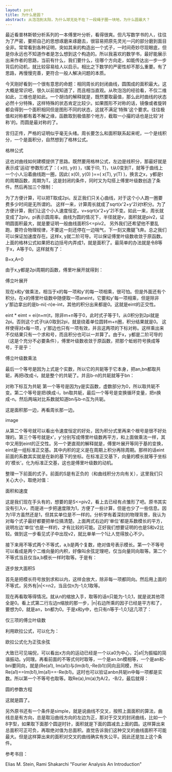 ```yaml
---
layout: post
title: 为什么是圆？
abstract: 从泡泡到太阳，为什么球无处不在？一段绳子圈一块地，为什么圆最大？
---
```


最近看普林斯顿分析系列的一本傅里叶分析，看得很爽。但凡写数学书的人，往往为了严密，要把自己的思想琢磨来琢磨去，很容易把原先灵光一闪的部分磨到面目全非。常常看到各种证明，突如其来的构造出一个式子，一时间奇妙尽现眼底，但是你永远也不知道作者是怎么想到这个构造的。所以我喜欢的数学书，最好能展示出来作者的思路，当前有什么，我们要什么，往哪个方向走，如能传达出一步一步背后的动机，就比较容易给人以启示。相比之下数学的严密性却不那么重要。有了思路，再慢慢完善，更符合一般人解决问题的本质。

今天刚好看到一个很有意思的命题：相同周长的封闭曲线，圆围成的面积最大。这大概是常识吧，很久以前就知道了，而且相当直观。从吹泡泡的经验看，不仅二维如此，三维也是如此。一个胡诌的解释就是，既然要取最值，那么此时曲线的状态必然十分特殊，这样特殊的状态肯定比较少。如果图形不对称的话，镜像或者旋转都会得到一个面积相同但是图形不同的状态，这就不满足'特殊'这个要求。往往极值和对称都有着不解之缘，函数取到极值那个地方，截取一小撮的话也是比较'对称'的。而圆是最对称的了。

言归正传，严格的证明似乎毫无头绪。周长要怎么和面积联系起来呢，一个是线积分，一个是面积分，自然想到了格林公式。

格林公式

这也对曲线如何建模提供了思路。既然要用格林公式，左边是线积分，那最好就是表示成'运动'参数形式了：( x(t), y(t) )，t属于(0, T)，t从0变到T，就等于曲线上一个小人沿着曲线跑一圈，因此( x(0), y(0) )==( x(T), y(T) )，换言之x，y都是t的周期函数，周期为T。这是封闭的条件，同时又为勾搭上傅里叶级数创造了条件。然后再加三个限制：

为了方便计算，可以把T取成2pi。反正我们只关心曲线，对于这个小人跑一圈要费多少时间是无所谓的。 这样一来，计算周长就成了sqrt(x'2+y'2)对t积分。为了方便计算，我们让这个小人速度恒定。v=sqrt(x'2+y'2)不变。如此一来，周长就变成了2piv。pi表示圆周率。曲线为圆的情况下，半径就是v，面积就是piv2，证明圆面积最大，就是要证明一般曲线面积S<=piv2。 另外我们还希望他不要乱跑，要符合物理规律，不要这一刻还停在一边喘气，下一刻又撒腿飞奔。总之我们可以保证加速度存在。这样x, y就二阶可导。可以保证傅里叶级数收敛于原函数。 上面的格林公式如果把右边括号内弄成1，就是面积了。最简单的办法就是令B等于x，A等于0。这样就有了：

B=x,A=0

由于x,y都是2pi周期的函数，傅里叶展开就得到：

傅立叶展开

现在x和y'做乘法，相当于x的每一项和y'的每一项相乘，很可怕。但是外面还有个积分。在x的傅里叶级数中随便取一项aneint，它要和y'每一项相乘，但是除非y'那边拿出的是b-ni(-n)e-int，其他的积分出来都是0。这就是eint的正交性。

eint * eimt = ei(n+m)t，除非m+n等于0，此时式子等于1，从0积分到2pi就是2pi。否则这个式子t从0取到2pi，就是绕着单位圆转m+n圈，积分结果就是0。 这样使得对x每一项，y'那边也只有一项有效，并且这两项的下标对称。这样乘出来不仅结果只有一个求和号，而且积分也可以一并算了。由于x，y都是二阶可导的（这是个充分不必要条件），傅里叶级数收敛于原函数，把那个蚯蚓符号换成等号，于是乎：

傅立叶级数乘法

最后一个等号是因为上式是个实数，所以它的共轭等于它本身，把an,bn都取共轭，再把i改成-i，就是整个的共轭了。并且b-n的共轭就等于bn：

对称下标互为共轭 第一个等号是因为y是实函数，虚数部分为0，所以取共轭不变。第二个等号是把i换成-i，bn取共轭，最后一个等号是变换循环变量，把n换成-n。然后两端对比系数就知道bn与b-n互为共轭。

这是面积那一边，再看周长那一边。

image

从第二个等号就可以看出令速度恒定的好处，因为积分式里再来个根号是很不好处理的。第三个等号就是x'，y'分别写成傅里叶级数再平方，和上面做乘法一样，其中又用到eint的正交性。另一个更直观的解释就是，傅里叶展开等同于基的变换，eint是一组标准正交基。其中内积的定义是在周期上积分再除周期。那样的话eint前面的系数其实就是在新的基下的坐标。在标准正交基下，向量的模长就等于坐标的'模长'。化为标准正交基，这也是傅里叶级数的动机。

整理一下前面的式子。前面的S是有正负的（和曲线积分方向有关），这里我们只关心大小，取绝对值：

面积和速度

这是我们现在手头有的，想要的是S<=piv2，看上去已经有点雏形了吧。原书其实没有引入v，而是进一步把速度限为1，方便了一些计算，但是也少了一些信息。因为1平方虽然还是1，但其实单位是不一样的。分析学有着深刻的物理背景，我认为对每个式子最好都要把单位搞清楚。上面两式右边的'单位'都是系数模长的平方，说明左边'单位'也是一样的，才有比较的可能。正好我们想要证明的也是S和v2比较。做到这一步看见式子中出现v2，就比单单一个1让人觉得放心不少。

接下来用不等式两个不等式，a,b是两个复数，绝对值号表示模长。第一个不等号可以看成是两个二维向量的内积，好像叫余弦定理吧，仅当向量同向取等。第二个不等式当且仅当a,b模长一样时取等。于是有：

逐步放大面积S

首先是把模长符号放到求和以内，这样会放大，除非每一项都同向。然后用上面的不等式，另外有|n|<=n2，当且仅n为-1,0,1取等。

现在再看取等得情况。就从n的缩放入手，取等的话n只能为-1,0,1，就是说其他项全是0。看上式第二行左边n缩放的那一步，|n|右边所乘的因子已经是平方和了，要想为0，就是an，bn都为0。于是x和y中，也只有n等于-1,0,1这几项了：

仅三项的傅立叶级数

利用欧拉公式，可以化为：

欧拉公式化为正弦余弦

大致已可见端倪，可以看出x方向的运动已经是一个以a0为中心，2|a1|为振幅的简谐振动。y同理。再看前面的不等式何时取等，一个是an.bn模相等，一个是an和-bni要同向，就是(Re(a1), Im(a1))与(Im(b1),-Re(b1))同向且同模，所以Re(a1)==Im(b1),Im(a1)==-Re(b1)。这时也可以验证anbn共轭in中每一项都是实数。所以第一个不等号也取等。取Re(a),Im(a)为A/2，-B/2，最后就得：

圆的参数方程

这就是圆了。

另外原书还有一个条件是simple，就是说曲线不交叉，按照上面面积的算法，曲线总是有方向，总是取沿曲线方向的左边为正，那对于交叉的封闭曲线，比如一个8字型，如果取下面那个圆逆时针，面积就是下面的圆减去上面的圆。这样算出来总面积可正可负，再取绝对值为总面积。直觉告诉我们这种交叉的曲线面积不可能最大。但是这样算出来的面积对交叉的曲线确实有失公平。因此还是加上这个条件。

参考书目：

Elias M. Stein, Rami Shakarchi "Fourier Analysis An Introduction"
